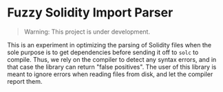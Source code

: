 # Fuzzy Solidity Import Parser

> Warning: This project is under development.

This is an experiment in optimizing the parsing of Solidity files when the sole
purpose is to get dependencies before sending it off to `solc` to compile.
Thus, we rely on the compiler to detect any syntax errors, and in that case the
library can return "false positives". The user of this library is meant to
ignore errors when reading files from disk, and let the compiler report them.
